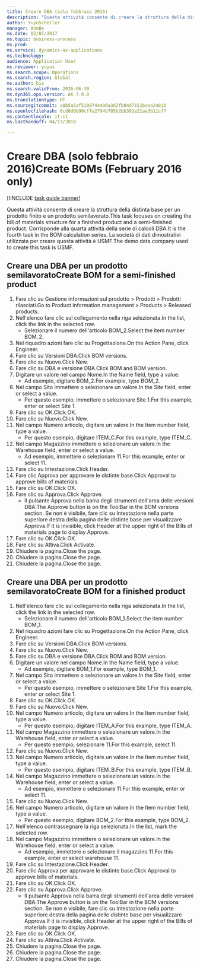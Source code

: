 ```yaml
--- 
title: Creare DBA (solo febbraio 2016)
description: "Questa attività consente di creare la struttura della distinta base per un prodotto finito e un prodotto semilavorato."
author: YuyuScheller
manager: AnnBe
ms.date: 02/07/2017
ms.topic: business-process
ms.prod: 
ms.service: dynamics-ax-applications
ms.technology: 
audience: Application User
ms.reviewer: yuyus
ms.search.scope: Operations
ms.search.region: Global
ms.author: bis
ms.search.validFrom: 2016-06-30
ms.dyn365.ops.version: AX 7.0.0
ms.translationtype: HT
ms.sourcegitcommit: a8b5a5af5108744406a3d2fb84d7151baea2481b
ms.openlocfilehash: 0cd8d9b90cffe2794b785b2bb391e21ae3b11cf7
ms.contentlocale: it-it
ms.lasthandoff: 04/13/2018

---
```

# <a name="create-boms-february-2016-only"></a><span data-ttu-id="cc395-103">Creare DBA (solo febbraio 2016)</span><span class="sxs-lookup"><span data-stu-id="cc395-103">Create BOMs (February 2016 only)</span></span>

[!INCLUDE [task guide banner](../../includes/task-guide-banner.md)]

<span data-ttu-id="cc395-104">Questa attività consente di creare la struttura della distinta base per un prodotto finito e un prodotto semilavorato.</span><span class="sxs-lookup"><span data-stu-id="cc395-104">This task focuses on creating the bill of materials structure for a finished product and a semi-finished product.</span></span> <span data-ttu-id="cc395-105">Corrisponde alla quarta attività della serie di calcoli DBA.</span><span class="sxs-lookup"><span data-stu-id="cc395-105">It is the fourth task in the BOM calculation series.</span></span> <span data-ttu-id="cc395-106">La società di dati dimostrativi utilizzata per creare questa attività è USMF.</span><span class="sxs-lookup"><span data-stu-id="cc395-106">The demo data company used to create this task is USMF.</span></span>


## <a name="create-bom-for-a-semi-finished-product"></a><span data-ttu-id="cc395-107">Creare una DBA per un prodotto semilavorato</span><span class="sxs-lookup"><span data-stu-id="cc395-107">Create BOM for a semi-finished product</span></span>
1. <span data-ttu-id="cc395-108">Fare clic su Gestione informazioni sul prodotto > Prodotti > Prodotti rilasciati.</span><span class="sxs-lookup"><span data-stu-id="cc395-108">Go to Product information management > Products > Released products.</span></span>
2. <span data-ttu-id="cc395-109">Nell'elenco fare clic sul collegamento nella riga selezionata.</span><span class="sxs-lookup"><span data-stu-id="cc395-109">In the list, click the link in the selected row.</span></span>
    * <span data-ttu-id="cc395-110">Selezionare il numero dell'articolo BOM_2.</span><span class="sxs-lookup"><span data-stu-id="cc395-110">Select the item number BOM_2.</span></span>  
3. <span data-ttu-id="cc395-111">Nel riquadro azioni fare clic su Progettazione.</span><span class="sxs-lookup"><span data-stu-id="cc395-111">On the Action Pane, click Engineer.</span></span>
4. <span data-ttu-id="cc395-112">Fare clic su Versioni DBA.</span><span class="sxs-lookup"><span data-stu-id="cc395-112">Click BOM versions.</span></span>
5. <span data-ttu-id="cc395-113">Fare clic su Nuovo.</span><span class="sxs-lookup"><span data-stu-id="cc395-113">Click New.</span></span>
6. <span data-ttu-id="cc395-114">Fare clic su DBA e versione DBA.</span><span class="sxs-lookup"><span data-stu-id="cc395-114">Click BOM and BOM version.</span></span>
7. <span data-ttu-id="cc395-115">Digitare un valore nel campo Nome.</span><span class="sxs-lookup"><span data-stu-id="cc395-115">In the Name field, type a value.</span></span>
    * <span data-ttu-id="cc395-116">Ad esempio, digitare BOM_2.</span><span class="sxs-lookup"><span data-stu-id="cc395-116">For example, type BOM_2.</span></span>  
8. <span data-ttu-id="cc395-117">Nel campo Sito immettere o selezionare un valore.</span><span class="sxs-lookup"><span data-stu-id="cc395-117">In the Site field, enter or select a value.</span></span>
    * <span data-ttu-id="cc395-118">Per questo esempio, immettere o selezionare Site 1.</span><span class="sxs-lookup"><span data-stu-id="cc395-118">For this example, enter or select Site 1.</span></span>  
9. <span data-ttu-id="cc395-119">Fare clic su OK.</span><span class="sxs-lookup"><span data-stu-id="cc395-119">Click OK.</span></span>
10. <span data-ttu-id="cc395-120">Fare clic su Nuovo.</span><span class="sxs-lookup"><span data-stu-id="cc395-120">Click New.</span></span>
11. <span data-ttu-id="cc395-121">Nel campo Numero articolo, digitare un valore.</span><span class="sxs-lookup"><span data-stu-id="cc395-121">In the Item number field, type a value.</span></span>
    * <span data-ttu-id="cc395-122">Per questo esempio, digitare ITEM_C.</span><span class="sxs-lookup"><span data-stu-id="cc395-122">For this example, type ITEM_C.</span></span>  
12. <span data-ttu-id="cc395-123">Nel campo Magazzino immettere o selezionare un valore.</span><span class="sxs-lookup"><span data-stu-id="cc395-123">In the Warehouse field, enter or select a value.</span></span>
    * <span data-ttu-id="cc395-124">Ad esempio, immettere o selezionare 11.</span><span class="sxs-lookup"><span data-stu-id="cc395-124">For this example, enter or select 11.</span></span>  
13. <span data-ttu-id="cc395-125">Fare clic su Intestazione.</span><span class="sxs-lookup"><span data-stu-id="cc395-125">Click Header.</span></span>
14. <span data-ttu-id="cc395-126">Fare clic Approva per approvare le distinte base.</span><span class="sxs-lookup"><span data-stu-id="cc395-126">Click Approval to approve bills of materials.</span></span>
15. <span data-ttu-id="cc395-127">Fare clic su OK.</span><span class="sxs-lookup"><span data-stu-id="cc395-127">Click OK.</span></span>
16. <span data-ttu-id="cc395-128">Fare clic su Approva.</span><span class="sxs-lookup"><span data-stu-id="cc395-128">Click Approve.</span></span>
    * <span data-ttu-id="cc395-129">Il pulsante Approva nella barra degli strumenti dell'area delle versioni DBA.</span><span class="sxs-lookup"><span data-stu-id="cc395-129">The Approve button is on the ToolBar in the  BOM versions section.</span></span> <span data-ttu-id="cc395-130">Se non è visibile, fare clic su Intestazione nella parte superiore destra della pagina delle distinte base per visualizzare Approva.</span><span class="sxs-lookup"><span data-stu-id="cc395-130">If it is invisible, click Header at the upper right of the Bills of materials page to display Approve.</span></span>  
17. <span data-ttu-id="cc395-131">Fare clic su OK.</span><span class="sxs-lookup"><span data-stu-id="cc395-131">Click OK.</span></span>
18. <span data-ttu-id="cc395-132">Fare clic su Attiva.</span><span class="sxs-lookup"><span data-stu-id="cc395-132">Click Activate.</span></span>
19. <span data-ttu-id="cc395-133">Chiudere la pagina.</span><span class="sxs-lookup"><span data-stu-id="cc395-133">Close the page.</span></span>
20. <span data-ttu-id="cc395-134">Chiudere la pagina.</span><span class="sxs-lookup"><span data-stu-id="cc395-134">Close the page.</span></span>
21. <span data-ttu-id="cc395-135">Chiudere la pagina.</span><span class="sxs-lookup"><span data-stu-id="cc395-135">Close the page.</span></span>

## <a name="create-bom-for-a-finished-product"></a><span data-ttu-id="cc395-136">Creare una DBA per un prodotto semilavorato</span><span class="sxs-lookup"><span data-stu-id="cc395-136">Create BOM for a finished product</span></span>
1. <span data-ttu-id="cc395-137">Nell'elenco fare clic sul collegamento nella riga selezionata.</span><span class="sxs-lookup"><span data-stu-id="cc395-137">In the list, click the link in the selected row.</span></span>
    * <span data-ttu-id="cc395-138">Selezionare il numero dell'articolo BOM_1.</span><span class="sxs-lookup"><span data-stu-id="cc395-138">Select the item number BOM_1.</span></span>  
2. <span data-ttu-id="cc395-139">Nel riquadro azioni fare clic su Progettazione.</span><span class="sxs-lookup"><span data-stu-id="cc395-139">On the Action Pane, click Engineer.</span></span>
3. <span data-ttu-id="cc395-140">Fare clic su Versioni DBA.</span><span class="sxs-lookup"><span data-stu-id="cc395-140">Click BOM versions.</span></span>
4. <span data-ttu-id="cc395-141">Fare clic su Nuovo.</span><span class="sxs-lookup"><span data-stu-id="cc395-141">Click New.</span></span>
5. <span data-ttu-id="cc395-142">Fare clic su DBA e versione DBA.</span><span class="sxs-lookup"><span data-stu-id="cc395-142">Click BOM and BOM version.</span></span>
6. <span data-ttu-id="cc395-143">Digitare un valore nel campo Nome.</span><span class="sxs-lookup"><span data-stu-id="cc395-143">In the Name field, type a value.</span></span>
    * <span data-ttu-id="cc395-144">Ad esempio, digitare BOM_1.</span><span class="sxs-lookup"><span data-stu-id="cc395-144">For example, type BOM_1.</span></span>  
7. <span data-ttu-id="cc395-145">Nel campo Sito immettere o selezionare un valore.</span><span class="sxs-lookup"><span data-stu-id="cc395-145">In the Site field, enter or select a value.</span></span>
    * <span data-ttu-id="cc395-146">Per questo esempio, immettere o selezionare Site 1.</span><span class="sxs-lookup"><span data-stu-id="cc395-146">For this example, enter or select Site 1.</span></span>  
8. <span data-ttu-id="cc395-147">Fare clic su OK.</span><span class="sxs-lookup"><span data-stu-id="cc395-147">Click OK.</span></span>
9. <span data-ttu-id="cc395-148">Fare clic su Nuovo.</span><span class="sxs-lookup"><span data-stu-id="cc395-148">Click New.</span></span>
10. <span data-ttu-id="cc395-149">Nel campo Numero articolo, digitare un valore.</span><span class="sxs-lookup"><span data-stu-id="cc395-149">In the Item number field, type a value.</span></span>
    * <span data-ttu-id="cc395-150">Per questo esempio, digitare ITEM_A.</span><span class="sxs-lookup"><span data-stu-id="cc395-150">For this example, type ITEM_A.</span></span>  
11. <span data-ttu-id="cc395-151">Nel campo Magazzino immettere o selezionare un valore.</span><span class="sxs-lookup"><span data-stu-id="cc395-151">In the Warehouse field, enter or select a value.</span></span>
    * <span data-ttu-id="cc395-152">Per questo esempio, selezionare 11.</span><span class="sxs-lookup"><span data-stu-id="cc395-152">For this example, select 11.</span></span>  
12. <span data-ttu-id="cc395-153">Fare clic su Nuovo.</span><span class="sxs-lookup"><span data-stu-id="cc395-153">Click New.</span></span>
13. <span data-ttu-id="cc395-154">Nel campo Numero articolo, digitare un valore.</span><span class="sxs-lookup"><span data-stu-id="cc395-154">In the Item number field, type a value.</span></span>
    * <span data-ttu-id="cc395-155">Per questo esempio, digitare ITEM_B.</span><span class="sxs-lookup"><span data-stu-id="cc395-155">For this example, type ITEM_B.</span></span>  
14. <span data-ttu-id="cc395-156">Nel campo Magazzino immettere o selezionare un valore.</span><span class="sxs-lookup"><span data-stu-id="cc395-156">In the Warehouse field, enter or select a value.</span></span>
    * <span data-ttu-id="cc395-157">Ad esempio, immettere o selezionare 11.</span><span class="sxs-lookup"><span data-stu-id="cc395-157">For this example, enter or select 11.</span></span>  
15. <span data-ttu-id="cc395-158">Fare clic su Nuovo.</span><span class="sxs-lookup"><span data-stu-id="cc395-158">Click New.</span></span>
16. <span data-ttu-id="cc395-159">Nel campo Numero articolo, digitare un valore.</span><span class="sxs-lookup"><span data-stu-id="cc395-159">In the Item number field, type a value.</span></span>
    * <span data-ttu-id="cc395-160">Per questo esempio, digitare BOM_2.</span><span class="sxs-lookup"><span data-stu-id="cc395-160">For this example, type BOM_2.</span></span>  
17. <span data-ttu-id="cc395-161">Nell'elenco contrassegnare la riga selezionata.</span><span class="sxs-lookup"><span data-stu-id="cc395-161">In the list, mark the selected row.</span></span>
18. <span data-ttu-id="cc395-162">Nel campo Magazzino immettere o selezionare un valore.</span><span class="sxs-lookup"><span data-stu-id="cc395-162">In the Warehouse field, enter or select a value.</span></span>
    * <span data-ttu-id="cc395-163">Ad esempio, immettere o selezionare il magazzino 11.</span><span class="sxs-lookup"><span data-stu-id="cc395-163">For this example, enter or select warehouse 11.</span></span>  
19. <span data-ttu-id="cc395-164">Fare clic su Intestazione.</span><span class="sxs-lookup"><span data-stu-id="cc395-164">Click Header.</span></span>
20. <span data-ttu-id="cc395-165">Fare clic Approva per approvare le distinte base.</span><span class="sxs-lookup"><span data-stu-id="cc395-165">Click Approval to approve bills of materials.</span></span>
21. <span data-ttu-id="cc395-166">Fare clic su OK.</span><span class="sxs-lookup"><span data-stu-id="cc395-166">Click OK.</span></span>
22. <span data-ttu-id="cc395-167">Fare clic su Approva.</span><span class="sxs-lookup"><span data-stu-id="cc395-167">Click Approve.</span></span>
    * <span data-ttu-id="cc395-168">Il pulsante Approva nella barra degli strumenti dell'area delle versioni DBA.</span><span class="sxs-lookup"><span data-stu-id="cc395-168">The Approve button is on the ToolBar in the  BOM versions section.</span></span> <span data-ttu-id="cc395-169">Se non è visibile, fare clic su Intestazione nella parte superiore destra della pagina delle distinte base per visualizzare Approva.</span><span class="sxs-lookup"><span data-stu-id="cc395-169">If it is invisible, click Header at the upper right of the Bills of materials page to display Approve.</span></span>  
23. <span data-ttu-id="cc395-170">Fare clic su OK.</span><span class="sxs-lookup"><span data-stu-id="cc395-170">Click OK.</span></span>
24. <span data-ttu-id="cc395-171">Fare clic su Attiva.</span><span class="sxs-lookup"><span data-stu-id="cc395-171">Click Activate.</span></span>
25. <span data-ttu-id="cc395-172">Chiudere la pagina.</span><span class="sxs-lookup"><span data-stu-id="cc395-172">Close the page.</span></span>
26. <span data-ttu-id="cc395-173">Chiudere la pagina.</span><span class="sxs-lookup"><span data-stu-id="cc395-173">Close the page.</span></span>
27. <span data-ttu-id="cc395-174">Chiudere la pagina.</span><span class="sxs-lookup"><span data-stu-id="cc395-174">Close the page.</span></span>


